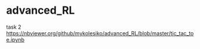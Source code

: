 # advanced_RL
task 2
https://nbviewer.org/github/mykolesiko/advanced_RL/blob/master/tic_tac_toe.ipynb
